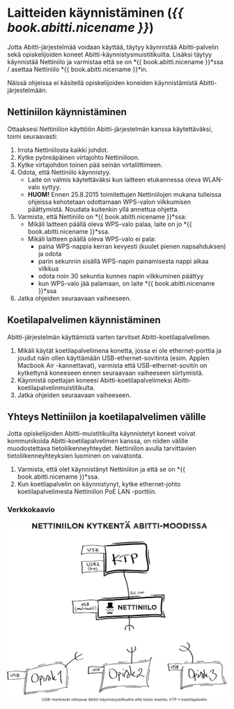 # Laitteiden käynnistäminen (*{{ book.abitti.nicename }}*)

<!-- toc -->

Jotta Abitti-järjestelmää voidaan käyttää, täytyy käynnistää Abitti-palvelin sekä opiskelijoiden koneet Abitti-käynnistysmuistitikuilta. Lisäksi täytyy käynnistää Nettiniilo ja varmistaa että se on *{{ book.abitti.nicename }}*ssa / asettaa Nettiniilo *{{ book.abitti.nicename }}*in.

Näissä ohjeissa ei käsitellä opiskelijoiden koneiden käynnistämistä Abitti-järjestelmään.

## Nettiniilon käynnistäminen

Ottaaksesi Nettiniilon käyttöön Abitti-järjestelmän kanssa käytettäväksi, toimi seuraavasti:

1. Irrota Nettiniilosta kaikki johdot.
2. Kytke pyöreäpäinen virtajohto Nettiniiloon.
3. Kytke virtajohdon toinen pää seinän virtaliittimeen.
4. Odota, että Nettiniilo käynnistyy.
	- Laite on valmis käytettäväksi kun laitteen etukannessa oleva WLAN-valo syttyy.
	- **HUOM!** Ennen 25.8.2015 toimitettujen Nettiniilojen mukana tulleissa ohjeissa kehotetaan odottamaan WPS-valon vilkkumisen päättymistä. Noudata kuitenkin yllä annettua ohjetta.
5. Varmista, että Nettiniilo on *{{ book.abitti.nicename }}*ssa:
	- Mikäli laitteen päällä oleva WPS-valo palaa, laite on jo *{{ book.abitti.nicename }}*ssa.
	- Mikäli laitteen päällä oleva WPS-valo ei pala:
		- paina WPS-nappia kerran kevyesti (kuulet pienen napsahduksen) ja odota
		- parin sekunnin sisällä WPS-napin painamisesta nappi alkaa vilkkua
		- odota noin 30 sekuntia kunnes napin vilkkuminen päättyy
		- kun WPS-valo jää palamaan, on laite *{{ book.abitti.nicename }}*ssa
6. Jatka ohjeiden seuraavaan vaiheeseen.

<!-- ![Kuva tai video Nettiniilon käynnistämisestä](https://placehold.it/800x400 "Kuva tai video Nettiniilon käynnistämisestä (tulossa)") -->


## Koetilapalvelimen käynnistäminen

Abitti-järjestelmän käyttämistä varten tarvitset Abitti-koetilapalvelimen.

1. Mikäli käytät koetilapalvelimena konetta, jossa ei ole ethernet-porttia ja joudut näin ollen käyttämään USB-ethernet-sovitinta (esim. Applen Macbook Air -kannettavat), varmista että USB-ethernet-sovitin on kytkettynä koneeseen ennen seuraavaan vaiheeseen siirtymistä.
2. Käynnistä opettajan koneesi Abitti-koetilapalvelimeksi Abitti-koetilapalvelinmuistitikulta.
3. Jatka ohjeiden seuraavaan vaiheeseen.

## Yhteys Nettiniilon ja koetilapalvelimen välille

Jotta opiskelijoiden Abitti-muistitikuilta käynnistetyt koneet voivat kommunikoida Abitti-koetilapalvelimen kanssa, on niiden välille muodostettava tietoliikenneyhteydet. Nettiniilon avulla tarvittavien tietoliikenneyhteyksien luominen on vaivatonta.

1. Varmista, että olet käynnistänyt Nettiniilon ja että se on *{{ book.abitti.nicename }}*ssa.
4. Kun koetilapalvelin on käynnistynyt, kytke ethernet-johto koetilapalvelimesta Nettiniilon PoE LAN -porttiin.

### Verkkokaavio

![Nettiniilo Abitti-moodissa](/images/nettiniilon-verkkokaavio-abitti-moodissa.png "Nettiniilon kytkentä Abitti-järjestelmää käytettäessä.")
